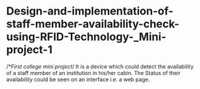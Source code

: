 # Design-and-implementation-of-staff-member-availability-check-using-RFID-Technology-_Mini-project-1
/**First college mini project*/
It is a device which could detect the availability of a staff member of an institution in his/her cabin.
The Status of their availability could be seen on an interface i.e. a web page.
